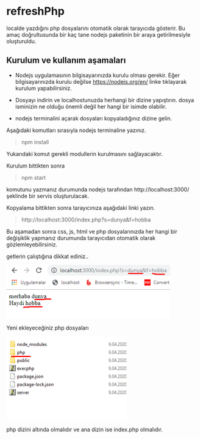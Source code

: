 # refreshPhp
localde yazdığını php dosyalarını otomatik olarak tarayıcıda gösterir. Bu amaç doğrultusunda bir kaç tane nodejs paketinin bir araya getirilmesiyle oluşturuldu.

## Kurulum ve kullanım aşamaları
* Nodejs uygulamasının bilgisayarınızda kurulu olması gerekir. Eğer bilgisayarınızda kurulu değilse https://nodejs.org/en/ linke tıklayarak kurulum yapabilirsiniz.

* Dosyayı indirin ve localhostunuzda herhangi bir dizine yapıştırın. dosya isminizin ne olduğu önemli değil her hangi bir isimde olabilir.

* nodejs terminalini açarak dosyaları kopyaladığınız dizine gelin.

Aşağıdaki komutları sırasıyla nodejs terminaline yazınız.
> npm install

Yukarıdaki komut gerekli modullerin kurulmasını sağlayacaktır.

Kurulum bittikten sonra
> npm start

komutunu yazmanız durumunda nodejs tarafından  http://localhost:3000/ şeklinde bir servis oluşturulacak.

Kopyalama bittikten sonra tarayıcınıza aşağıdaki linki yazın.

> http://localhost:3000/index.php?s=dunya&f=hobba

Bu aşamadan sonra css, js, html ve php dosyalarınızda her hangi bir değişiklik yapmanız durumunda tarayıcıdan otomatik olarak gözlemleyebilirsiniz.

getlerin çalıştığına dikkat ediniz..

![1. resim](img/1.png)


Yeni ekleyeceğiniz php dosyaları

![2. resim](img/2.png)

php dizini altında olmalıdır ve ana dizin ise index.php olmalıdır.  
